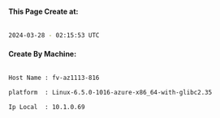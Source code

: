
   
#### This Page Create at:

```bash

2024-03-28 - 02:15:53 UTC

```

#### Create By Machine:

```bash

Host Name : fv-az1113-816

platform  : Linux-6.5.0-1016-azure-x86_64-with-glibc2.35

Ip Local  : 10.1.0.69

```

